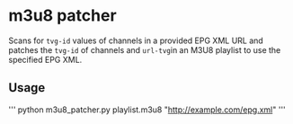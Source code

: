 # m3u8 patcher

Scans for `tvg-id` values of channels in a provided EPG XML URL and patches the `tvg-id` of channels and `url-tvg`in an M3U8 playlist to use the specified EPG XML.

## Usage

'''
python m3u8_patcher.py playlist.m3u8 "http://example.com/epg.xml"
'''
